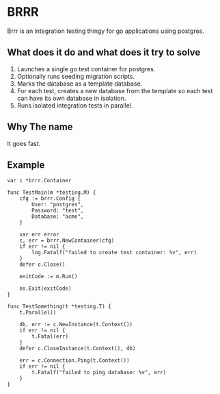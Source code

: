 # BRRR
Brrr is an integration testing thingy for go applications using postgres.

## What does it do and what does it try to solve
1. Launches a single go test container for postgres.
2. Optionally runs seeding migration scripts.
3. Marks the database as a template database.
4. For each test, creates a new database from the template so each test can have its own database in isolation.
5. Runs isolated integration tests in parallel.

## Why The name
It goes fast.

## Example
```
var c *brrr.Container

func TestMain(m *testing.M) {
	cfg := brrr.Config {
		User: "postgres",
		Password: "test",
		Database: "acme",
	}

	var err error
	c, err = brrr.NewContainer(cfg)
	if err != nil {
		log.Fatalf("failed to create test container: %v", err)
	}
	defer c.Close()

	exitCode := m.Run()

	os.Exit(exitCode)
}

func TestSomething(t *testing.T) {
	t.Parallel()

	db, err := c.NewInstance(t.Context())
	if err != nil {
		t.Fatal(err)
	}
	defer c.CloseInstance(t.Context(), db)

	err = c.Connection.Ping(t.Context())
	if err != nil {
		t.Fatalf("failed to ping database: %v", err)
	}
}
```
